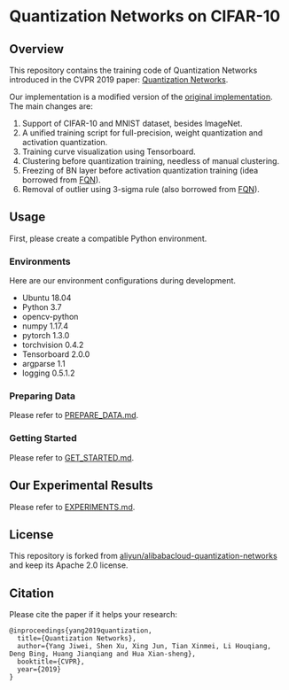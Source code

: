 # Quantization Networks on CIFAR-10

## Overview

This repository contains the training code of Quantization Networks introduced in the CVPR 2019 paper: [Quantization Networks](http://openaccess.thecvf.com/content_CVPR_2019/papers/Yang_Quantization_Networks_CVPR_2019_paper.pdf).

Our implementation is a modified version of the [original implementation](https://github.com/aliyun/alibabacloud-quantization-networks).
The main changes are:
1. Support of CIFAR-10 and MNIST dataset, besides ImageNet.
2. A unified training script for full-precision, weight quantization and activation quantization.
3. Training curve visualization using Tensorboard.
4. Clustering before quantization training, needless of manual clustering.
5. Freezing of BN layer before activation quantization training (idea borrowed from [FQN](https://openaccess.thecvf.com/content_CVPR_2019/papers/Li_Fully_Quantized_Network_for_Object_Detection_CVPR_2019_paper.pdf)).
6. Removal of outlier using 3-sigma rule (also borrowed from [FQN](https://openaccess.thecvf.com/content_CVPR_2019/papers/Li_Fully_Quantized_Network_for_Object_Detection_CVPR_2019_paper.pdf)).


## Usage

First, please create a compatible Python environment. 

### Environments

Here are our environment configurations during development.
+ Ubuntu 18.04
+ Python 3.7
+ opencv-python
+ numpy 1.17.4
+ pytorch 1.3.0
+ torchvision 0.4.2
+ Tensorboard 2.0.0
+ argparse 1.1
+ logging 0.5.1.2

### Preparing Data
Please refer to [PREPARE_DATA.md](docs/PREPARE_DATA.md).

### Getting Started
Please refer to [GET_STARTED.md](docs/GET_STARTED.md).

## Our Experimental Results
Please refer to [EXPERIMENTS.md](docs/EXPERIMENTS.md).

## License
This repository is forked from [aliyun/alibabacloud-quantization-networks](https://github.com/aliyun/alibabacloud-quantization-networks) and keep its Apache 2.0 license.

## Citation
Please cite the paper if it helps your research:
```
@inproceedings{yang2019quantization,
  title={Quantization Networks},
  author={Yang Jiwei, Shen Xu, Xing Jun, Tian Xinmei, Li Houqiang, Deng Bing, Huang Jianqiang and Hua Xian-sheng},
  booktitle={CVPR},
  year={2019}
}
```
